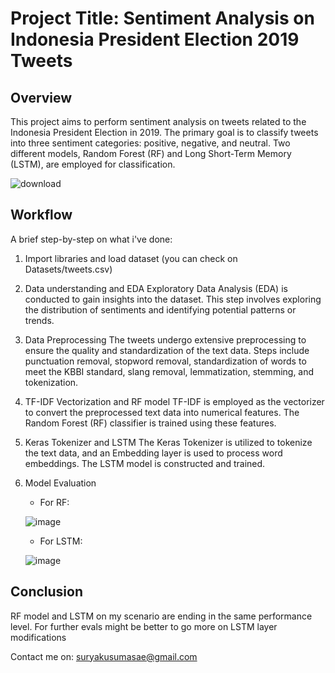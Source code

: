 # Project Title: Sentiment Analysis on Indonesia President Election 2019 Tweets

## Overview
This project aims to perform sentiment analysis on tweets related to the Indonesia President Election in 2019. The primary goal is to classify tweets into three sentiment categories: positive, negative, and neutral. Two different models, Random Forest (RF) and Long Short-Term Memory (LSTM), are employed for classification.

![download](https://github.com/sryksm/Sentiment-Analysis---IndoAI/assets/109900273/842add8e-a7df-4b57-a831-9269008ec7e5)

## Workflow
A brief step-by-step on what i've done:
1. Import libraries and load dataset (you can check on Datasets/tweets.csv)
2. Data understanding and EDA
   Exploratory Data Analysis (EDA) is conducted to gain insights into the dataset. This step involves exploring the distribution of sentiments and identifying potential patterns or trends.
3. Data Preprocessing
   The tweets undergo extensive preprocessing to ensure the quality and standardization of the text data. Steps include punctuation removal, stopword removal, standardization of words to meet the KBBI standard, slang removal, lemmatization, stemming, and tokenization.
4. TF-IDF Vectorization and RF model
   TF-IDF is employed as the vectorizer to convert the preprocessed text data into numerical features. The Random Forest (RF) classifier is trained using these features.
5. Keras Tokenizer and LSTM
   The Keras Tokenizer is utilized to tokenize the text data, and an Embedding layer is used to process word embeddings. The LSTM model is constructed and trained.
6. Model Evaluation
   - For RF:
     
   ![image](https://github.com/sryksm/Sentiment-Analysis---IndoAI/assets/109900273/6d2c2ec8-de6e-4e60-bb78-f4d0762d0b15)

   - For LSTM:
   
   ![image](https://github.com/sryksm/Sentiment-Analysis---IndoAI/assets/109900273/a94091d1-7e18-49aa-94a4-a3c38548c133)


## Conclusion
RF model and LSTM on my scenario are ending in the same performance level. For further evals might be better to go more on LSTM layer modifications

Contact me on: suryakusumasae@gmail.com


